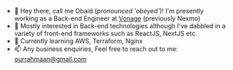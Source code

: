- 👋 Hey there, call me Obaid (*pronounced 'obeyed'*)! I'm presently working as a Back-end Engineer at [Vonage](https://www.vonage.co.uk/) (previously Nexmo)
- 👀 Mostly interested in Back-end technologies although I've dabbled in a variety of front-end frameworks such as ReactJS, NextJS etc.
- 🌱 Currently learning AWS, Terraform, Nginx
- 📫 Any business enquiries, Feel free to reach out to me: ourrahmaan@gmail.com

<!---
ObaidUr-Rahmaan/ObaidUr-Rahmaan is a ✨ special ✨ repository because its `README.md` (this file) appears on your GitHub profile.
You can click the Preview link to take a look at your changes.
--->
